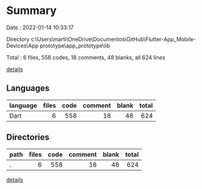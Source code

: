 # Summary

Date : 2022-01-14 10:33:17

Directory c:\Users\marti\OneDrive\Documentos\GitHub\Flutter-App_Mobile-Devices\App prototype\app_prototype\lib

Total : 6 files,  558 codes, 18 comments, 48 blanks, all 624 lines

[details](details.md)

## Languages
| language | files | code | comment | blank | total |
| :--- | ---: | ---: | ---: | ---: | ---: |
| Dart | 6 | 558 | 18 | 48 | 624 |

## Directories
| path | files | code | comment | blank | total |
| :--- | ---: | ---: | ---: | ---: | ---: |
| . | 6 | 558 | 18 | 48 | 624 |

[details](details.md)